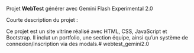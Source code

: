 Projet **WebTest** générer avec Gemini Flash Experimental 2.0

Courte description du projet :

Ce projet est un site vitrine réalisé avec HTML, CSS, JavaScript et Bootstrap. Il inclut un portfolio, une section équipe, ainsi qu’un système de connexion/inscription via des modals.#   w e b t e s t _ g e m i n i 2 . 0  
 